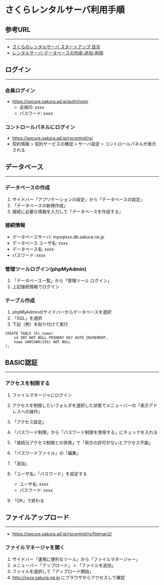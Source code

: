 # さくらレンタルサーバ利用手順

## 参考URL
----------------------------------------

* <a href="https://help.sakura.ad.jp/hc/ja/articles/206106542" target="_blank">さくらのレンタルサーバ スタートアップ 目次</a>
* <a href="https://help.sakura.ad.jp/hc/ja/articles/206053952" target="_blank">レンタルサーバ-データベースの作成-追加-削除</a>



## ログイン
----------------------------------------

### 会員ログイン

* <a href="https://secure.sakura.ad.jp/auth/login" target="_blank">https://secure.sakura.ad.jp/auth/login</a>
	- 会員ID: xxxx
	- パスワード: xxxx

### コントロールパネルにログイン

* <a href="https://secure.sakura.ad.jp/rscontrol/rs/" target="_blank">https://secure.sakura.ad.jp/rscontrol/rs/</a>
* 契約情報 > 契約サービスの確認 > サーバ設定 > コントロールパネルが表示される



## データベース
----------------------------------------

### データベースの作成

1. サイドバー「アプリケーションの設定」から「データベースの設定」
2. 「データベースの新規作成」
3. 接続に必要な情報を入力して「データベースを作成する」

### 接続情報

* データベースサーバ: mysqlxxx.db.sakura.ne.jp
* データベース ユーザ名: xxxx
* データベース名: xxxx
* パスワード: xxxx

### 管理ツールログイン(phpMyAdmin)

1. 「データベース一覧」から「管理ツール ログイン」
2. 上記接続情報でログイン

### テーブル作成

1. phpMyAdminのサイドバーからデータベースを選択
2. 「SQL」を選択
3. 下記（例）を貼り付けて実行

```
CREATE TABLE tbl_name(
	id INT NOT NULL PRIMARY KEY AUTO_INCREMENT,
	name VARCHAR(256) NOT NULL
);
```


## BASIC認証
----------------------------------------

### アクセスを制限する

1. ファイルマネージャにログイン
2. アクセスを制限したいフォルダを選択した状態でメニューバーの「表示アドレスへの操作」
3. 「アクセス設定」
4. 「パスワード制限」から「パスワード制限を使用する」にチェックを入れる
5. 「接続元アクセス制限との併用」で「両方の許可がないとアクセス不能」
6. 「パスワードファイル」の「編集」
7. 「追加」
8. 「ユーザ名」「パスワード」を設定する
	- ユーザ名: xxxx
	- パスワード: xxxx

9. 「OK」で終わる



## ファイルアップロード
----------------------------------------

* <a href="https://secure.sakura.ad.jp/rscontrol/rs/fileman2/" target="_blank">https://secure.sakura.ad.jp/rscontrol/rs/fileman2/</a>

### ファイルマネージャを開く

1. サイドバー「運用に便利なツール」から「ファイルマネージャー」
2. メニューバー「アップロード」 > 「ファイルを追加」
3. ファイルを選択して「アップロード開始」
4. http://xxxx.sakura.ne.jp にブラウザからアクセスして確認

